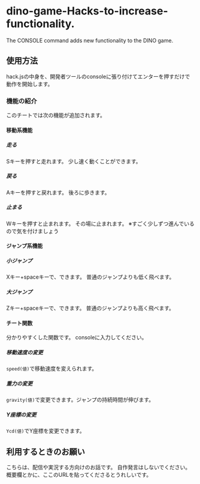 # dino-game-Hacks-to-increase-functionality.
The CONSOLE command adds new functionality to the DINO game.

## 使用方法
hack.jsの中身を、開発者ツールのconsoleに張り付けてエンターを押すだけで動作を開始します。

### 機能の紹介
このチートでは次の機能が追加されます。

#### 移動系機能
##### 走る
Sキーを押すと走れます。
少し速く動くことができます。
##### 戻る
Aキーを押すと戻れます。
後ろに歩きます。
##### 止まる
Wキーを押すと止まれます。
その場に止まれます。
※すごく少しずつ進んでいるので気を付けましょう

#### ジャンプ系機能
##### 小ジャンプ
Xキー+spaceキーで、できます。
普通のジャンプよりも低く飛べます。
##### 大ジャンプ
Zキー+spaceキーで、できます。
普通のジャンプよりも高く飛べます。

#### チート関数
分かりやすくした関数です。
consoleに入力してください。
##### 移動速度の変更
```speed(値)```で移動速度を変えられます。
##### 重力の変更
`gravity(値)`で変更できます。ジャンプの持続時間が伸びます。
##### Y座標の変更
`Ycd(値)`でY座標を変更できます。

## 利用するときのお願い
こちらは、配信や実況する方向けのお話です。
自作発言はしないでください。
概要欄とかに、ここのURLを貼ってくださるとうれしいです。

